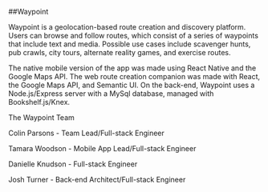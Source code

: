 ##Waypoint

Waypoint is a geolocation-based route creation and discovery platform. Users can browse and follow routes, which consist of a series of waypoints that include text and media. Possible use cases include scavenger hunts, pub crawls, city tours, alternate reality games, and exercise routes.

The native mobile version of the app was made using React Native and the Google Maps API. The web route creation companion was made with React, the Google Maps API, and Semantic UI. On the back-end, Waypoint uses a Node.js/Express server with a MySql database, managed with Bookshelf.js/Knex.

The Waypoint Team

Colin Parsons - Team Lead/Full-stack Engineer

Tamara Woodson - Mobile App Lead/Full-stack Engineer

Danielle Knudson - Full-stack Engineer

Josh Turner - Back-end Architect/Full-stack Engineer



